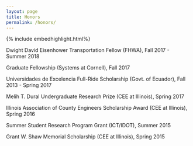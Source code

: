 ```yaml
---
layout: page
title: Honors
permalink: /honors/
---
```


{% include embedhighlight.html%}

Dwight David Eisenhower Transportation Fellow (FHWA), Fall 2017 - Summer 2018

Graduate Fellowship (Systems at Cornell), Fall 2017

Universidades de Excelencia Full-Ride Scholarship (Govt. of Ecuador), Fall 2013 - Spring 2017

Melih T. Dural Undergraduate Research Prize (CEE at Illinois), Spring 2017

Illinois Association of County Engineers Scholarship Award (CEE at Illinois), Spring 2016

Summer Student Research Program Grant (ICT/IDOT), Summer 2015

Grant W. Shaw Memorial Scholarship (CEE at Illinois), Spring 2015
